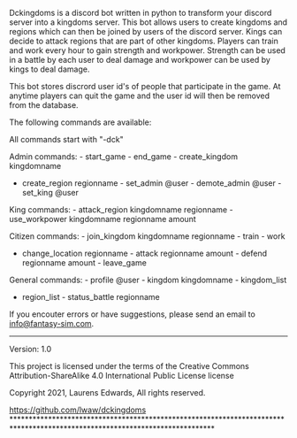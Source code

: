 Dckingdoms is a discord bot written in python to transform your discord
server into a kingdoms server. This bot allows users to create kingdoms
and regions which can then be joined by users of the discord server.
Kings can decide to attack regions that are part of other kingdoms.
Players can train and work every hour to gain strength and workpower.
Strength can be used in a battle by each user to deal damage and
workpower can be used by kings to deal damage.

This bot stores discrord user id's of people that participate in the
game. At anytime players can quit the game and the user id will then be
removed from the database.

The following commands are available:

All commands start with "-dck"

Admin commands: - start\_game - end\_game - create\_kingdom kingdomname
- create\_region regionname - set\_admin @user - demote\_admin @user -
set\_king @user

King commands: - attack\_region kingdomname regionname - use\_workpower
kingdomname regionname amount

Citizen commands: - join\_kingdom kingdomname regionname - train - work
- change\_location regionname - attack regionname amount - defend
regionname amount - leave\_game

General commands: - profile @user - kingdom kingdomname - kingdom\_list
- region\_list - status\_battle regionname

If you encouter errors or have suggestions, please send an email to
info@fantasy-sim.com.

* * * * *

Version: 1.0

This project is licensed under the terms of the Creative Commons
Attribution-ShareAlike 4.0 International Public License license

Copyright 2021, Laurens Edwards, All rights reserved.

https://github.com/lwaw/dckingdoms
\*\*\*\*\*\*\*\*\*\*\*\*\*\*\*\*\*\*\*\*\*\*\*\*\*\*\*\*\*\*\*\*\*\*\*\*\*\*\*\*\*\*\*\*\*\*\*\*\*\*\*\*\*\*\*\*\*\*\*\*\*\*\*\*\*\*\*\*\*\*\*\*\*\*\*\*\*\*\*\*\*\*\*\*\*\*\*\*\*\*\*\*\*\*\*\*\*\*\*\*\*\*\*\*\*\*\*\*\*\*\*\*\*\*\*\*\*\*\*\*\*\*\*\*
